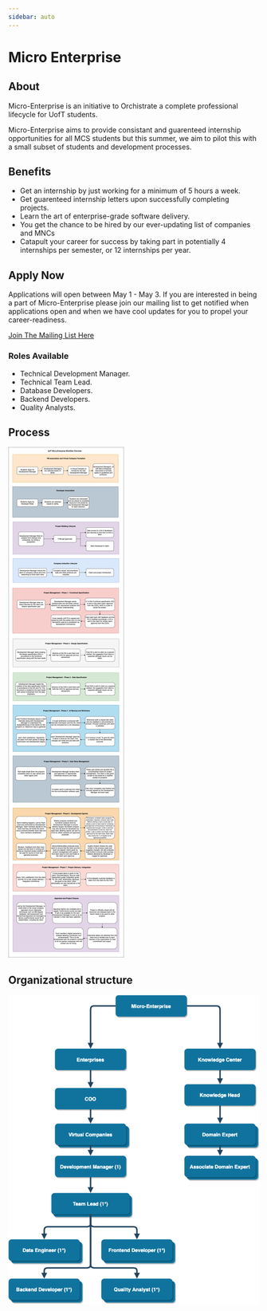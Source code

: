 ```yaml
---
sidebar: auto
---
```


# Micro Enterprise

## About
Micro-Enterprise is an initiative to Orchistrate a complete professional lifecycle for UofT students.

Micro-Enterprise aims to provide consistant and guarenteed internship opportunities for all MCS students but this summer, we aim to pilot this with a small subset of students and development processes.

## Benefits
+ Get an internship by just working for a minimum of 5 hours a week.
+ Get guarenteed internship letters upon successfully completing projects.
+ Learn the art of enterprise-grade software delivery.
+ You get the chance to be hired by our ever-updating list of companies and MNCs
+ Catapult your career for success by taking part in potentially 4 internships per semester, or 12 internships per year.

## Apply Now
Applications will open between May 1 - May 3. If you are interested in being a part of Micro-Enterprise please join our mailing list to get notified when applications open and when we have cool updates for you to propel your career-readiness.

[Join The Mailing List Here](https://forms.gle/ejqpzaqei2kbNXKj9)

### Roles Available
* Technical Development Manager.
* Technical Team Lead.
* Database Developers.
* Backend Developers.
* Quality Analysts.


## Process

![Micro-Enterprise Process](./micro-enterprise.png)

## Organizational structure

![Micro-Enterprise Organizational Structure](./Micro-Enterprise-Heirarchy.png)
